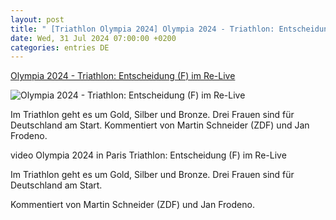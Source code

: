```yaml
---
layout: post
title: " [Triathlon Olympia 2024] Olympia 2024 - Triathlon: Entscheidung (F) im Re-Live"
date: Wed, 31 Jul 2024 07:00:00 +0200
categories: entries DE
---
```

[Olympia 2024 - Triathlon: Entscheidung (F) im Re-Live](https://www.sportschau.de/olympia/triathlon-entscheidung-f-im-re-live,video-olympia-triathlon-104.html)

![Olympia 2024 - Triathlon: Entscheidung (F) im Re-Live](https://images.sportschau.de/image/5528165a-1ce7-4463-a918-550e89fa1a0c/AAABkQew_s8/AAABjwnlFvA/16x9-1280/sturz-laura-lindemann-100.jpg)

Im Triathlon geht es um Gold, Silber und Bronze. Drei Frauen sind für Deutschland am Start. Kommentiert von Martin Schneider (ZDF) und Jan Frodeno.

video Olympia 2024 in Paris Triathlon: Entscheidung (F) im Re-Live

Im Triathlon geht es um Gold, Silber und Bronze. Drei Frauen sind für Deutschland am Start.

Kommentiert von Martin Schneider (ZDF) und Jan Frodeno.


